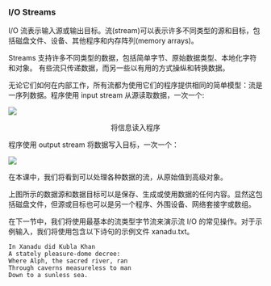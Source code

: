 ### I/O Streams

I/O 流表示输入源或输出目标。流(stream)可以表示许多不同类型的源和目标，包括磁盘文件、设备、其他程序和内存阵列(memory arrays)。

Streams 支持许多不同类型的数据，包括简单字节、原始数据类型、本地化字符和对象。 有些流只传递数据，而另一些以有用的方式操纵和转换数据。

无论它们如何在内部工作，所有流都为使用它们的程序提供相同的简单模型：流是一序列数据。程序使用 input stream 从源读取数据，一次一个:

![](https://docs.oracle.com/javase/tutorial/figures/essential/io-ins.gif)

<center>将信息读入程序</center>

程序使用 output stream 将数据写入目标，一次一个：

![](https://docs.oracle.com/javase/tutorial/figures/essential/io-outs.gif)

在本课中，我们将看到可以处理各种数据的流，从原始值到高级对象。

上图所示的数据源和数据目标可以是保存、生成或使用数据的任何内容。显然这包括磁盘文件，但源或目标也可以是另一个程序、外围设备、网络套接字或数组。

在下一节中，我们将使用最基本的流类型字节流来演示流 I/O 的常见操作。对于示例输入，我们将使用包含以下诗句的示例文件 xanadu.txt。

```
In Xanadu did Kubla Khan
A stately pleasure-dome decree:
Where Alph, the sacred river, ran
Through caverns measureless to man
Down to a sunless sea.
```